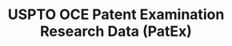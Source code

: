 ---
bigquery: https://console.cloud.google.com/bigquery?p=patents-public-data&d=uspto_oce_pair&page=dataset
citation: 'Graham, S. Marco, A., and Miller, A. (2015). “The USPTO Patent Examination
  Research Dataset: A Window on the Process of Patent Examination.”'
contributors: Graham, S. Marco, A., Miller, A.
cost: None
description: The latest version of PatEx (referred to below as the 2020 release) contains
  detailed information on nearly 11.9 million publicly-viewable provisional and non-provisional
  patent applications to the USPTO and over 4.6 million Patent Cooperation Treaty
  (PCT) applications. It is based on data that OCE downloaded from the Patent Examination
  Data System (PEDS) in April, 2021. The PEDS data are sourced from Public PAIR. The
  first time that OCE used PEDS as the basis of PatEx was for the 2019 release. We
  took the PEDS data and organized it into the familiar PatEx data files, which are
  based on the organization of the Public PAIR portal. The data files include information
  on each application’s characteristics, prosecution history, continuation history,
  claims of foreign priority, patent term adjustment history, publication history,
  and correspondence address information.
documentation: 'For the 2019 and later releases, new technical documentation is available
  https://www.uspto.gov/sites/default/files/documents/PatEx-2019-Technical-Doc.pdf


  A document describing the 2014-2017 data sets is available and can be cited as:
  Graham, Stuart J.H. and Marco, Alan C. and Miller, Richard, The USPTO Patent Examination
  Research Dataset: A Window on the Process of Patent Examination (November 30, 2015).
  Available at SSRN: https://ssrn.com/abstract=2702637.'
last_edit: Mon, 04 Apr 2022 19:06:22 GMT
location: https://www.uspto.gov/ip-policy/economic-research/research-datasets/patent-examination-research-dataset-public-pair
maintained_by: EconomicsData@uspto.gov
related_publications: https://ssrn.com/abstract=29956744, https://ssrn.com/abstract=2702637
schema_fields: '[''correspondence_name_line_2'', ''wipo_pub_number'', ''correspondence_city'',
  ''parent_country'', ''wipo_pub_date'', ''inventor_name_first'', ''examiner_name_last'',
  ''uspc_subclass'', ''disposal_type'', ''status_code'', ''earliest_pgpub_date'',
  ''inventor_region_code'', ''inventor_country_name'', ''confirm_number'', ''correspondence_street_line_2'',
  ''examiner_name_middle'', ''correspondence_region_code'', ''inventor_address_type'',
  ''file_location_date'', ''atty_docket_number'', ''correspondence_street_line_1'',
  ''parent_filing_date'', ''appl_status_code'', ''application_number_pair'', ''customer_number'',
  ''invention_title'', ''small_entity_indicator'', ''uspc_class'', ''foreign_parent_date'',
  ''inventor_name_last'', ''examiner_name_first'', ''application_type'', ''inventor_name_middle'',
  ''filing_date'', ''correspondence_country_name'', ''event_code'', ''correspondence_name_line_1'',
  ''abandon_date'', ''examiner_art_unit'', ''appl_status_date'', ''event_description'',
  ''correspondence_country_code'', ''earliest_pgpub_number'', ''parent_application_number'',
  ''inventor_country_code'', ''application_number'', ''inventor_rank'', ''patent_issue_date'',
  ''foreign_parent_id'', ''parent_country_code'', ''status_description'', ''sequence_number'',
  ''child_application_number'', ''continuation_type'', ''correspondence_postal_code'',
  ''file_location'', ''child_filing_date'', ''correspondence_region_name'', ''invention_subject_matter'',
  ''examiner_id'', ''patent_number'', ''aia_first_to_file'', ''recorded_date'']'
shortname: patex
tags:
- patents
- legal
- history
terms_of_use: 'USPTO’s online databases are not designed or intended to be a source
  for bulk downloads of USPTO data when accessed through the website’s interfaces.
  Individuals, companies, IP addresses, or blocks of IP addresses who, in effect,
  deny or decrease service by generating unusually high numbers of database accesses
  (searches, pages, or hits), whether generated manually or in an automated fashion,
  may be denied access to USPTO servers without notice.


  Bulk data products may be separately obtained from the USPTO, either for free or
  at the cost of dissemination. For details, see information on Electronic Bulk Data
  Products: https://www.uspto.gov/learning-and-resources/electronic-bulk-data-products'
title: USPTO OCE Patent Examination Research Data (PatEx)
uuid: 4342caa7-23af-420c-b2f6-6088f133df6a
---